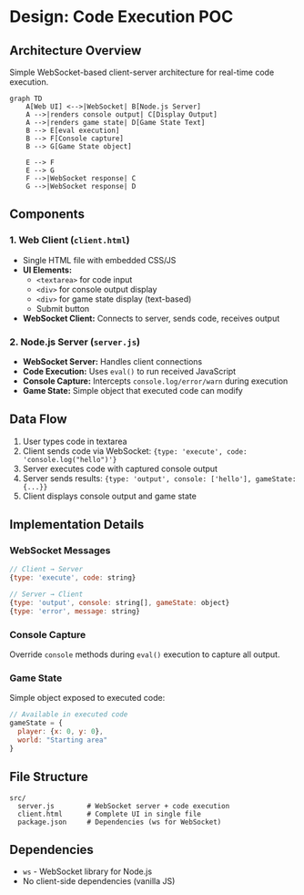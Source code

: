 # Design: Code Execution POC

## Architecture Overview

Simple WebSocket-based client-server architecture for real-time code execution.

```mermaid
graph TD
    A[Web UI] <-->|WebSocket| B[Node.js Server]
    A -->|renders console output| C[Display Output]
    A -->|renders game state| D[Game State Text]
    B --> E[eval execution]
    B --> F[Console capture]
    B --> G[Game State object]
    
    E --> F
    E --> G
    F -->|WebSocket response| C
    G -->|WebSocket response| D
```

## Components

### 1. Web Client (`client.html`)
- Single HTML file with embedded CSS/JS
- **UI Elements:**
  - `<textarea>` for code input
  - `<div>` for console output display
  - `<div>` for game state display (text-based)
  - Submit button
- **WebSocket Client:** Connects to server, sends code, receives output

### 2. Node.js Server (`server.js`)
- **WebSocket Server:** Handles client connections
- **Code Execution:** Uses `eval()` to run received JavaScript
- **Console Capture:** Intercepts `console.log/error/warn` during execution
- **Game State:** Simple object that executed code can modify

## Data Flow

1. User types code in textarea
2. Client sends code via WebSocket: `{type: 'execute', code: 'console.log("hello")'}`
3. Server executes code with captured console output
4. Server sends results: `{type: 'output', console: ['hello'], gameState: {...}}`
5. Client displays console output and game state

## Implementation Details

### WebSocket Messages
```javascript
// Client → Server
{type: 'execute', code: string}

// Server → Client  
{type: 'output', console: string[], gameState: object}
{type: 'error', message: string}
```

### Console Capture
Override `console` methods during `eval()` execution to capture all output.

### Game State
Simple object exposed to executed code:
```javascript
// Available in executed code
gameState = {
  player: {x: 0, y: 0},
  world: "Starting area"
}
```

## File Structure
```
src/
  server.js        # WebSocket server + code execution
  client.html      # Complete UI in single file
  package.json     # Dependencies (ws for WebSocket)
```

## Dependencies
- `ws` - WebSocket library for Node.js
- No client-side dependencies (vanilla JS)
